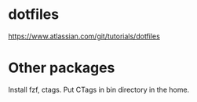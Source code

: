 # dotfiles

https://www.atlassian.com/git/tutorials/dotfiles

# Other packages

Install fzf, ctags. Put CTags in bin directory in the home.
